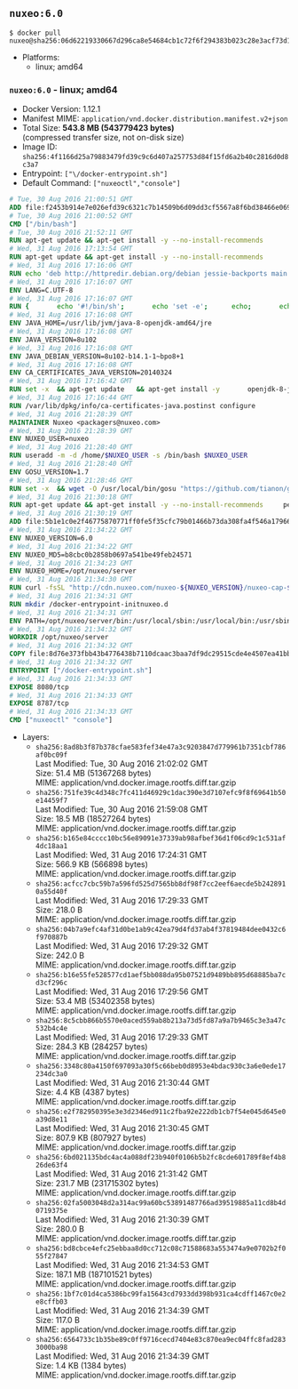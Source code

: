 ## `nuxeo:6.0`

```console
$ docker pull nuxeo@sha256:06d62219330667d296ca8e54684cb1c72f6f294383b023c28e3acf73d1cbfc46
```

-	Platforms:
	-	linux; amd64

### `nuxeo:6.0` - linux; amd64

-	Docker Version: 1.12.1
-	Manifest MIME: `application/vnd.docker.distribution.manifest.v2+json`
-	Total Size: **543.8 MB (543779423 bytes)**  
	(compressed transfer size, not on-disk size)
-	Image ID: `sha256:4f1166d25a79883479fd39c9c6d407a257753d84f15fd6a2b40c2816d0d8c3a7`
-	Entrypoint: `["\/docker-entrypoint.sh"]`
-	Default Command: `["nuxeoctl","console"]`

```dockerfile
# Tue, 30 Aug 2016 21:00:51 GMT
ADD file:f2453b914e7e026efd39c6321c7b14509b6d09dd3cf5567a8f6bd38466e06954 in / 
# Tue, 30 Aug 2016 21:00:52 GMT
CMD ["/bin/bash"]
# Tue, 30 Aug 2016 21:52:11 GMT
RUN apt-get update && apt-get install -y --no-install-recommends 		ca-certificates 		curl 		wget 	&& rm -rf /var/lib/apt/lists/*
# Wed, 31 Aug 2016 17:13:54 GMT
RUN apt-get update && apt-get install -y --no-install-recommends 		bzip2 		unzip 		xz-utils 	&& rm -rf /var/lib/apt/lists/*
# Wed, 31 Aug 2016 17:16:06 GMT
RUN echo 'deb http://httpredir.debian.org/debian jessie-backports main' > /etc/apt/sources.list.d/jessie-backports.list
# Wed, 31 Aug 2016 17:16:07 GMT
ENV LANG=C.UTF-8
# Wed, 31 Aug 2016 17:16:07 GMT
RUN { 		echo '#!/bin/sh'; 		echo 'set -e'; 		echo; 		echo 'dirname "$(dirname "$(readlink -f "$(which javac || which java)")")"'; 	} > /usr/local/bin/docker-java-home 	&& chmod +x /usr/local/bin/docker-java-home
# Wed, 31 Aug 2016 17:16:08 GMT
ENV JAVA_HOME=/usr/lib/jvm/java-8-openjdk-amd64/jre
# Wed, 31 Aug 2016 17:16:08 GMT
ENV JAVA_VERSION=8u102
# Wed, 31 Aug 2016 17:16:08 GMT
ENV JAVA_DEBIAN_VERSION=8u102-b14.1-1~bpo8+1
# Wed, 31 Aug 2016 17:16:08 GMT
ENV CA_CERTIFICATES_JAVA_VERSION=20140324
# Wed, 31 Aug 2016 17:16:42 GMT
RUN set -x 	&& apt-get update 	&& apt-get install -y 		openjdk-8-jre-headless="$JAVA_DEBIAN_VERSION" 		ca-certificates-java="$CA_CERTIFICATES_JAVA_VERSION" 	&& rm -rf /var/lib/apt/lists/* 	&& [ "$JAVA_HOME" = "$(docker-java-home)" ]
# Wed, 31 Aug 2016 17:16:44 GMT
RUN /var/lib/dpkg/info/ca-certificates-java.postinst configure
# Wed, 31 Aug 2016 21:28:39 GMT
MAINTAINER Nuxeo <packagers@nuxeo.com>
# Wed, 31 Aug 2016 21:28:39 GMT
ENV NUXEO_USER=nuxeo
# Wed, 31 Aug 2016 21:28:40 GMT
RUN useradd -m -d /home/$NUXEO_USER -s /bin/bash $NUXEO_USER
# Wed, 31 Aug 2016 21:28:40 GMT
ENV GOSU_VERSION=1.7
# Wed, 31 Aug 2016 21:28:46 GMT
RUN set -x 	&& wget -O /usr/local/bin/gosu "https://github.com/tianon/gosu/releases/download/$GOSU_VERSION/gosu-$(dpkg --print-architecture)" 	&& wget -O /usr/local/bin/gosu.asc "https://github.com/tianon/gosu/releases/download/$GOSU_VERSION/gosu-$(dpkg --print-architecture).asc" 	&& export GNUPGHOME="$(mktemp -d)" 	&& gpg --keyserver ha.pool.sks-keyservers.net --recv-keys B42F6819007F00F88E364FD4036A9C25BF357DD4 	&& gpg --batch --verify /usr/local/bin/gosu.asc /usr/local/bin/gosu 	&& rm -r "$GNUPGHOME" /usr/local/bin/gosu.asc 	&& chmod +x /usr/local/bin/gosu 	&& gosu nobody true
# Wed, 31 Aug 2016 21:30:18 GMT
RUN apt-get update && apt-get install -y --no-install-recommends     perl     locales     pwgen     imagemagick     ffmpeg2theora     ufraw     poppler-utils     libreoffice     libwpd-tools     exiftool     ghostscript  && rm -rf /var/lib/apt/lists/*
# Wed, 31 Aug 2016 21:30:19 GMT
ADD file:5b1e1c0e2f46775870771ff0fe5f35cfc79b01466b73da308fa4f546a1796610 in /etc/ImageMagick/policy.xml 
# Wed, 31 Aug 2016 21:34:22 GMT
ENV NUXEO_VERSION=6.0
# Wed, 31 Aug 2016 21:34:22 GMT
ENV NUXEO_MD5=b8cbc0b2858b0697a541be49feb24571
# Wed, 31 Aug 2016 21:34:23 GMT
ENV NUXEO_HOME=/opt/nuxeo/server
# Wed, 31 Aug 2016 21:34:30 GMT
RUN curl -fsSL "http://cdn.nuxeo.com/nuxeo-${NUXEO_VERSION}/nuxeo-cap-${NUXEO_VERSION}-tomcat.zip" -o /tmp/nuxeo-distribution-tomcat.zip     && echo "$NUXEO_MD5 /tmp/nuxeo-distribution-tomcat.zip" | md5sum -c -     && mkdir -p /tmp/nuxeo-distribution $(dirname $NUXEO_HOME)     && unzip -q -d /tmp/nuxeo-distribution /tmp/nuxeo-distribution-tomcat.zip     && DISTDIR=$(/bin/ls /tmp/nuxeo-distribution | head -n 1)     && mv /tmp/nuxeo-distribution/$DISTDIR $NUXEO_HOME     && sed -i -e "s/^org.nuxeo.distribution.package.*/org.nuxeo.distribution.package=docker/" $NUXEO_HOME/templates/common/config/distribution.properties     && rm -rf /tmp/nuxeo-distribution*     && chmod +x $NUXEO_HOME/bin/*ctl $NUXEO_HOME/bin/*.sh
# Wed, 31 Aug 2016 21:34:31 GMT
RUN mkdir /docker-entrypoint-initnuxeo.d
# Wed, 31 Aug 2016 21:34:31 GMT
ENV PATH=/opt/nuxeo/server/bin:/usr/local/sbin:/usr/local/bin:/usr/sbin:/usr/bin:/sbin:/bin
# Wed, 31 Aug 2016 21:34:32 GMT
WORKDIR /opt/nuxeo/server
# Wed, 31 Aug 2016 21:34:32 GMT
COPY file:8d76e373fbb43b4776438b7110dcaac3baa7df9dc29515cde4e4507ea41bb412 in / 
# Wed, 31 Aug 2016 21:34:32 GMT
ENTRYPOINT ["/docker-entrypoint.sh"]
# Wed, 31 Aug 2016 21:34:33 GMT
EXPOSE 8080/tcp
# Wed, 31 Aug 2016 21:34:33 GMT
EXPOSE 8787/tcp
# Wed, 31 Aug 2016 21:34:33 GMT
CMD ["nuxeoctl" "console"]
```

-	Layers:
	-	`sha256:8ad8b3f87b378cfae583fef34e47a3c9203847d779961b7351cbf786af0bc09f`  
		Last Modified: Tue, 30 Aug 2016 21:02:02 GMT  
		Size: 51.4 MB (51367268 bytes)  
		MIME: application/vnd.docker.image.rootfs.diff.tar.gzip
	-	`sha256:751fe39c4d348c7fc411d46929c1dac390e3d7107efc9f8f69641b50e14459f7`  
		Last Modified: Tue, 30 Aug 2016 21:59:08 GMT  
		Size: 18.5 MB (18527264 bytes)  
		MIME: application/vnd.docker.image.rootfs.diff.tar.gzip
	-	`sha256:b165e84cccc10bc56e89091e37339ab98afbef36d1f06cd9c1c531af4dc18aa1`  
		Last Modified: Wed, 31 Aug 2016 17:24:31 GMT  
		Size: 566.9 KB (566898 bytes)  
		MIME: application/vnd.docker.image.rootfs.diff.tar.gzip
	-	`sha256:acfcc7cbc59b7a596fd525d7565bb8df98f7cc2eef6aecde5b2428910a55d40f`  
		Last Modified: Wed, 31 Aug 2016 17:29:33 GMT  
		Size: 218.0 B  
		MIME: application/vnd.docker.image.rootfs.diff.tar.gzip
	-	`sha256:04b7a9efc4af31d0be1ab9c42ea79d4fd37ab4f37819484dee0432c6f970887b`  
		Last Modified: Wed, 31 Aug 2016 17:29:32 GMT  
		Size: 242.0 B  
		MIME: application/vnd.docker.image.rootfs.diff.tar.gzip
	-	`sha256:b16e55fe528577cd1aef5bb088da95b07521d9489bb895d68885ba7cd3cf296c`  
		Last Modified: Wed, 31 Aug 2016 17:29:56 GMT  
		Size: 53.4 MB (53402358 bytes)  
		MIME: application/vnd.docker.image.rootfs.diff.tar.gzip
	-	`sha256:8c5cbb866b5570e0aced559ab8b213a73d5fd87a9a7b9465c3e3a47c532b4c4e`  
		Last Modified: Wed, 31 Aug 2016 17:29:33 GMT  
		Size: 284.3 KB (284257 bytes)  
		MIME: application/vnd.docker.image.rootfs.diff.tar.gzip
	-	`sha256:3348c80a4150f697093a30f5c66beb0d8953e4bdac930c3a6e0ede17234dc3a0`  
		Last Modified: Wed, 31 Aug 2016 21:30:44 GMT  
		Size: 4.4 KB (4387 bytes)  
		MIME: application/vnd.docker.image.rootfs.diff.tar.gzip
	-	`sha256:e2f782950395e3e3d2346ed911c2fba92e222db1cb7f54e045d645e0a39d8e11`  
		Last Modified: Wed, 31 Aug 2016 21:30:45 GMT  
		Size: 807.9 KB (807927 bytes)  
		MIME: application/vnd.docker.image.rootfs.diff.tar.gzip
	-	`sha256:6bd021135bdc4ac4a088df23b940f0106b5b2fc8cde601789f8ef4b826de63f4`  
		Last Modified: Wed, 31 Aug 2016 21:31:42 GMT  
		Size: 231.7 MB (231715302 bytes)  
		MIME: application/vnd.docker.image.rootfs.diff.tar.gzip
	-	`sha256:02fa5003048d2a314ac99a60bc53891487766ad39519885a11cd8b4d0719375e`  
		Last Modified: Wed, 31 Aug 2016 21:30:39 GMT  
		Size: 280.0 B  
		MIME: application/vnd.docker.image.rootfs.diff.tar.gzip
	-	`sha256:bd8cbce4efc25ebbaa8d0cc712c08c71588683a553474a9e0702b2f055f27847`  
		Last Modified: Wed, 31 Aug 2016 21:34:53 GMT  
		Size: 187.1 MB (187101521 bytes)  
		MIME: application/vnd.docker.image.rootfs.diff.tar.gzip
	-	`sha256:1bf7c01d4ca5386bc99fa15643cd7933dd398b931ca4cdff1467c0e2e8cffb03`  
		Last Modified: Wed, 31 Aug 2016 21:34:39 GMT  
		Size: 117.0 B  
		MIME: application/vnd.docker.image.rootfs.diff.tar.gzip
	-	`sha256:6564733c1b35be89c0ff9716cecd7404e83c870ea9ec04ffc8fad2833000ba98`  
		Last Modified: Wed, 31 Aug 2016 21:34:39 GMT  
		Size: 1.4 KB (1384 bytes)  
		MIME: application/vnd.docker.image.rootfs.diff.tar.gzip
